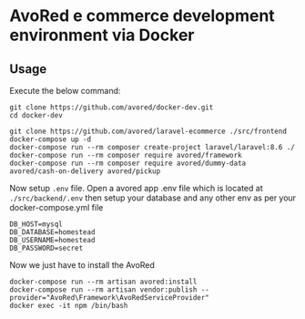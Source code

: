 # AvoRed e commerce development environment via Docker

## Usage

Execute the below command:

    git clone https://github.com/avored/docker-dev.git
    cd docker-dev

    git clone https://github.com/avored/laravel-ecommerce ./src/frontend
    docker-compose up -d
    docker-compose run --rm composer create-project laravel/laravel:8.6 ./
    docker-compose run --rm composer require avored/framework
    docker-compose run --rm composer require avored/dummy-data avored/cash-on-delivery avored/pickup

Now setup `.env` file. Open a avored app .env file which is located at `./src/backend/.env` then setup your database and any other env as per your docker-compose.yml file

    DB_HOST=mysql
    DB_DATABASE=homestead
    DB_USERNAME=homestead
    DB_PASSWORD=secret


Now we just have to install the AvoRed 

    docker-compose run --rm artisan avored:install
    docker-compose run --rm artisan vendor:publish --provider="AvoRed\Framework\AvoRedServiceProvider"
    docker exec -it npm /bin/bash
